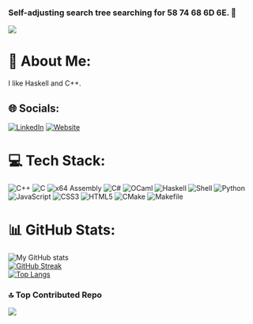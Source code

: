 ### Self-adjusting search tree searching for 58 74 68 6D 6E. :deciduous_tree:

![](https://komarev.com/ghpvc/?username=CarlMariaMikage&color=blueviolet&style=for-the-badge)

# 💫 About Me:
I like Haskell and C++.

## 🌐 Socials:
 [![LinkedIn](https://img.shields.io/badge/LinkedIn-0077B5?style=for-the-badge&logo=linkedin&logoColor=white)](https://www.linkedin.com/in) 
 [![Website](https://mistral1729.github.io/pictures/mpg.png)](https://mistral1729.github.io)

# 💻 Tech Stack:
![C++](https://img.shields.io/badge/c++-%2300599C.svg?style=for-the-badge&logo=c%2B%2B&logoColor=white) 
![C](https://img.shields.io/badge/C-gray?style=for-the-badge&logo=C) 
![x64 Assembly](https://img.shields.io/badge/x64Assembly-6E4C13?style=for-the-badge) 
![C#](https://img.shields.io/badge/C%23-green?style=for-the-badge&logo=C%20Sharp) <!--![Rust](https://img.shields.io/badge/Rust-red?style=for-the-badge&logo=rust&logoColor=black) -->
![OCaml](https://img.shields.io/badge/ocaml-orange?style=for-the-badge&logo=ocaml&logoColor=black) 
![Haskell](https://img.shields.io/badge/haskell-purple?style=for-the-badge&logo=haskell&logoColor=black) 
![Shell](https://img.shields.io/badge/_-SHELL-89E051.svg?style=for-the-badge) 
![Python](https://img.shields.io/badge/Python-3776AB?style=for-the-badge&logo=python&logoColor=white) 
![JavaScript](https://img.shields.io/badge/javascript-%23323330.svg?style=for-the-badge&logo=javascript&logoColor=%23F7DF1E) 
![CSS3](https://img.shields.io/badge/css3-%231572B6.svg?style=for-the-badge&logo=css3&logoColor=white) 
![HTML5](https://img.shields.io/badge/html5-%23E34F26.svg?style=for-the-badge&logo=html5&logoColor=white)
![CMake](https://img.shields.io/badge/CMake-orange?style=for-the-badge)
![Makefile](https://img.shields.io/badge/_-MAKEFILE-427819.svg?style=for-the-badge) 

# 📊 GitHub Stats:
![My GitHub stats](https://github-readme-stats.vercel.app/api?username=Mistral1729&show_icons=true&theme=vision-friendly-dark)<br/>
[![GitHub Streak](http://github-readme-streak-stats.herokuapp.com?user=Mistral1729&theme=dark&background=000000)](https://git.io/streak-stats)<br/>
[![Top Langs](https://github-readme-stats.vercel.app/api/top-langs/?username=Mistral1729&layout=compact&theme=vision-friendly-dark)](https://github.com/anuraghazra/github-readme-stats)

### 🔝 Top Contributed Repo
![](https://github-contributor-stats.vercel.app/api?username=Mistral1729&limit=5&theme=vision-friendly-dark&combine_all_yearly_contributions=true)

<!--
**CarlMariaMikage/CarlMariaMikage** is a ✨ _special_ ✨ repository because its `README.md` (this file) appears on your GitHub profile.

Here are some ideas to get you started:

- 🔭 I’m currently working on ...
- 🌱 I’m currently learning ...
- 👯 I’m looking to collaborate on ...
- 🤔 I’m looking for help with ...
- 💬 Ask me about ...
- 📫 How to reach me: ...
- 😄 Pronouns: ...
- ⚡ Fun fact: ...
-->
